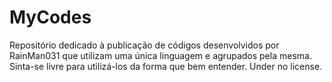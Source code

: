 # MyCodes
Repositório dedicado à publicação de códigos desenvolvidos por RainMan031 que utilizam uma única linguagem e agrupados pela mesma.
Sinta-se livre para utilizá-los da forma que bem entender.
Under no license.

